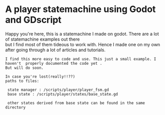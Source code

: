 <h1>
A player statemachine using Godot and GDscript
</h1>

<p>
    Happy you're here, this is a statemachine I made on godot. There are a lot of statemachine examples out there<br>
    but I find most of them tideous to work with. Hence I made one on my own after going through a lot of articles and 
    tutorials.
    
    I find this more easy to code and use. This just a small example. I haven't  properly documented the code yet .
    But will do soon.
     
    In case you're lost(really!!??)
    paths to files:
    
     state manager : /scripts/player/player_fsm.gd
     base state : /scripts/player/states/base_state.gd
     
     other states derived from base state can be found in the same directory
</p>
